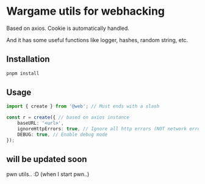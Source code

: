 # Wargame utils for webhacking

Based on axios. Cookie is automatically handled.

And it has some useful functions like logger, hashes, random string, etc.

## Installation
```bash
pnpm install
```

## Usage
```ts
import { create } from '@web'; // Must ends with a slash

const r = create({ // based on axios instance
    baseURL: '<url>',
    ignoreHttpErrors: true, // Ignore all http errors (NOT network errors)
    DEBUG: true, // Enable debug mode
});
```

## will be updated soon
pwn utils.. :D (when I start pwn..)